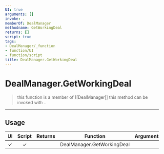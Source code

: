 ```yaml
---
UI: true
arguments: []
invoke: .
memberOf: DealManager
methodname: GetWorkingDeal
returns: []
script: true
tags:
- DealManager/_function
- function/UI
- function/script
title: DealManager.GetWorkingDeal
---
```

# DealManager.GetWorkingDeal
> this function is a member of [[DealManager]]
> this method can be invoked with `.`
-----
## Usage
|  UI | Script | Returns | Function | Arguments |
|:---:|:------:|-------:|:--------:|:---------|
|✓|✓||DealManager.GetWorkingDeal||
